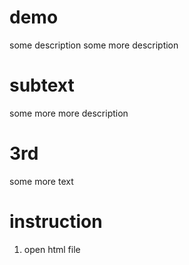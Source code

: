 # demo 

some description
some more description


# subtext
some more more description

# 3rd 
some more text

# instruction
1. open html file